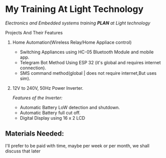 # My Training At Light Technology

*Electronics and Embedded systems training **PLAN** at Light technology*

Projects And Their Features

1. Home Automation(Wireless Relay/Home Appliace control)
    - Switching Appliances using HC-05 Bluetooth Module and mobile app.
    - Telegram Bot Method Using ESP 32 (it's global and requires internet connection).
    - SMS command method(global | does not require internet,But uses sim).

2. 12V to 240V, 50Hz Power Inverter.

    *Features of the Inverter:*

    - Automatic Battery LoW detection and shutdown.
    - Automatic Battery full cut off.
    - Digital Display using 16 x 2 LCD

Materials Needed:
-  



I'll prefer to be paid with time, maybe per week or per month, we shall discuss that later
